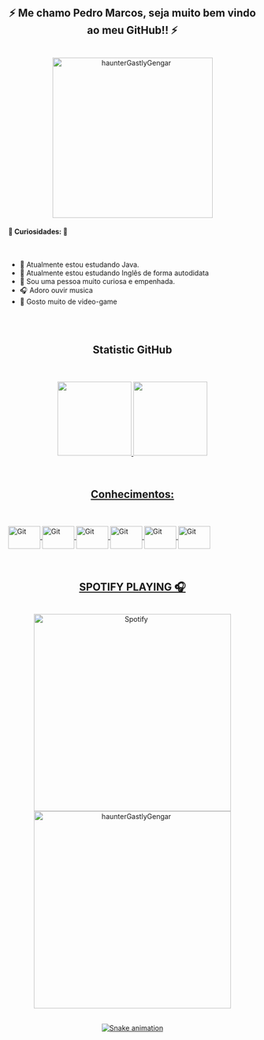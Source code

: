 <h2 align="center"> ⚡  Me chamo Pedro Marcos, seja muito bem vindo ao meu GitHub!! ⚡ </h2>
<div align="center"><br>
  
<img src="https://media.giphy.com/media/z8OcWLLk4SrpS/giphy.gif" alt="haunterGastlyGengar" height="325" width="325" align="center">

  

  </div>
  
#### 🎃 Curiosidades: 🎃

<br>
  
- 🏀 Atualmente estou estudando Java.
- 🌵 Atualmente estou estudando Inglês de forma autodidata
- 🍍 Sou uma pessoa muito curiosa e empenhada.
- 🎧 Adoro ouvir musica
- 👾 Gosto muito de video-game

<br>


<br>

<h2 align="center"> Statistic GitHub </h2>

<br>
<br>
  
<div align="center">
  <a href="https://github.com/rafaballerini">
  <img height="150em" src="https://github-readme-stats.vercel.app/api?username=Pedro-Marcos1223&show_icons=true&theme=jolly&include_all_commits=true&count_private=true"/>
  <img height="150em" src="https://github-readme-stats.vercel.app/api/top-langs/?username=Pedro-Marcos1223&layout=compact&langs_count=7&theme=jolly"/>
</div>
  
  <br>
  
  
  <br>
  
  <h2 align="center"> Conhecimentos: </h2>
  
  <br>
   <br>
<img src="https://cdn.jsdelivr.net/gh/devicons/devicon/icons/git/git-original.svg" alt="Git" height="46" width="65" align="center">
  <img src="https://cdn.jsdelivr.net/gh/devicons/devicon/icons/github/github-original-wordmark.svg" alt="Git" height="46" width="65" align="center">
   <img src="https://cdn.jsdelivr.net/gh/devicons/devicon/icons/java/java-original.svg" alt="Git" height="46" width="65" align="center">
  <img src="https://cdn.jsdelivr.net/gh/devicons/devicon/icons/mysql/mysql-original-wordmark.svg" alt="Git" height="46" width="65" align="center">
  <img src="https://cdn.jsdelivr.net/gh/devicons/devicon/icons/spring/spring-plain-wordmark.svg" alt="Git" height="46" width="65" align="center">
  <img src="https://cdn.jsdelivr.net/gh/devicons/devicon/icons/trello/trello-plain.svg" alt="Git" height="46" width="65" align="center">
  
  <br>
  
<br>
  <br>
  
  <h2 align="center"> SPOTIFY PLAYING 🎧 </h2>

<div align="center"><br>
  <img src="https://spotify-recently-played-readme.vercel.app/api?user=pedromarcos1223" alt="Spotify" height="400" width="400" align="center">
  <img src="https://media.giphy.com/media/YRDuN32tiOevbMTNMK/giphy.gif" alt="haunterGastlyGengar" height="400" width="400" align="center"> 
  
<div align="center"><br>
  
  
 
  

  
  
![Snake animation](https://github.com/Pedro-Marcos1223/Pedro-Marcos1223/blob/output/github-contribution-grid-snake.svg)

